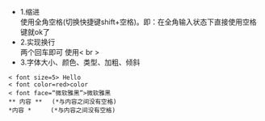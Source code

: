 - 1.缩进  
使用全角空格(切换快捷键shift+空格)。即：在全角输入状态下直接使用空格键就ok了
- 2.实现换行  
  两个回车即可
使用< br >
- 3.字体大小、颜色、类型、加粗、倾斜
　　
~~~
< font size=5> Hello
< font color=red>color
< font face=“微软雅黑”>微软雅黑
** 内容 ** 　(*与内容之间没有空格)
*内容 * 　　 (*与内容之间没有空格)
~~~